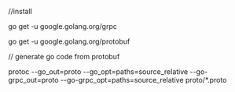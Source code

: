 //install


go get -u google.golang.org/grpc

go get -u google.golang.org/protobuf


// generate go code from protobuf

protoc --go_out=proto --go_opt=paths=source_relative --go-grpc_out=proto --go-grpc_opt=paths=source_relative proto/*.proto